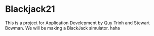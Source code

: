 # Blackjack21
This is a project for Application Develepment by Quy Trinh and Stewart Bowman. We will be making a BlackJack simulator.
haha